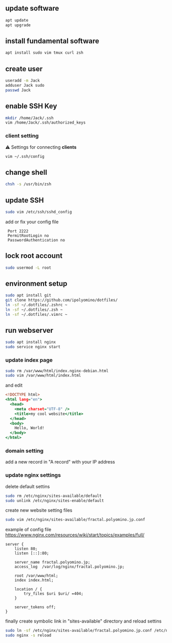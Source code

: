 ## update software

```bash
apt update
apt upgrade
```

## install fundamental software

```bash
apt install sudo vim tmux curl zsh
```

## create user

```bash
useradd -m Jack
adduser Jack sudo
passwd Jack
```

## enable SSH Key

```zsh
mkdir /home/Jack/.ssh
vim /home/Jack/.ssh/authorized_keys
```

### client setting

⚠ Settings for connecting **clients**

```bash
vim ~/.ssh/config
```

## change shell

```bash
chsh -s /usr/bin/zsh
```

## update SSH

```zsh
sudo vim /etc/ssh/sshd_config
```

add or fix your config file

```
 Port 2222
 PermitRootLogin no
 PasswordAuthentication no
```

## lock root account

```zsh
sudo usermod -L root
```

## environment setup

```zsh
sudo apt install git
git clone https://github.com/ipolyomino/dotfiles/
ln -sf ~/.dotfiles/.zshrc ~
ln -sf ~/.dotfiles/.zsh ~
ln -sf ~/.dotfiles/.vimrc ~
```

## run webserver

```zsh
sudo apt install nginx
sudo service nginx start
```

### update index page

```zsh
sudo rm /var/www/html/index.nginx-debian.html
sudo vim /var/www/html/index.html
```

and edit

```index.html
<!DOCTYPE html>
<html lang="en">
  <head>
    <meta charset="UTF-8" />
    <title>my cool website</title>
  </head>
  <body>
    Hello, World!
  </body>
</html>
```

### domain setting

add a new record in "A record" with your IP address

### update nginx settings

delete default settins

```zsh
sudo rm /etc/nginx/sites-available/default
sudo unlink /etc/nginx/sites-enable/default
```

create new website setting files

```zsh
sudo vim /etc/nginx/sites-available/fractal.polyomino.jp.conf
```

example of config file
https://www.nginx.com/resources/wiki/start/topics/examples/full/

```
server {
    listen 80;
    listen [::]:80;

    server_name fractal.polyomino.jp;
    access_log  /var/log/nginx/fractal.polyomino.jp;

    root /var/www/html;
    index index.html;

    location / {
        try_files $uri $uri/ =404;
    }

    server_tokens off;
}
```

finally create symbolic link in "sites-available" directory and reload settins

```zsh
sudo ln -sf /etc/nginx/sites-available/fractal.polyomino.jp.conf /etc/nginx/sites-available/
sudo nginx -s reload
```
